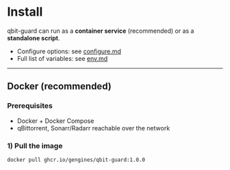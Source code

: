 # Install

qbit-guard can run as a **container service** (recommended) or as a **standalone script**.

- Configure options: see [configure.md](configure.md)  
- Full list of variables: see [env.md](env.md)

---

## Docker (recommended)

### Prerequisites
- Docker + Docker Compose
- qBittorrent, Sonarr/Radarr reachable over the network

### 1) Pull the image
```bash
docker pull ghcr.io/gengines/qbit-guard:1.0.0
